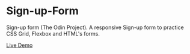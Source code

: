 # Sign-up-Form
Sign-up form (The Odin Project). 
A responsive Sign-up form to practice CSS Grid, Flexbox and HTML's forms.

[Live Demo](https://hlokman.github.io/Sign-up-Form/)